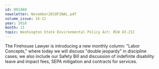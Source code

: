 ```yaml
---
id: 001460
newsletter: November2018FINAL.pdf
volume_issue: 16-11
year: 2018
month: 11
topic: Washington State Environmental Policy Act: RCW 43.21C
---
```


The Firehouse Lawyer is introducing a new monthly column: "Labor Concepts," where today we will discuss "double jeopardy" in discipline cases; we also include our Safety Bill and discussion of indefinite disability leave and impact fees, SEPA mitigation and contracts for services.